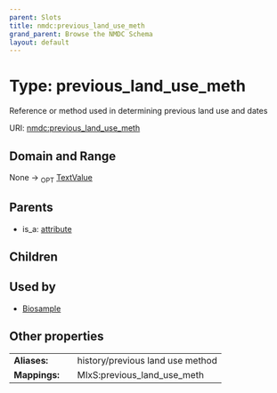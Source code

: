 ```yaml
---
parent: Slots
title: nmdc:previous_land_use_meth
grand_parent: Browse the NMDC Schema
layout: default
---
```


# Type: previous_land_use_meth


Reference or method used in determining previous land use and dates

URI: [nmdc:previous_land_use_meth](https://microbiomedata/meta/previous_land_use_meth)

## Domain and Range

None ->  <sub>OPT</sub> [TextValue](TextValue.md)

## Parents

 *  is_a: [attribute](attribute.md)

## Children


## Used by

 * [Biosample](Biosample.md)

## Other properties

|  |  |  |
| --- | --- | --- |
| **Aliases:** | | history/previous land use method |
| **Mappings:** | | MIxS:previous_land_use_meth |

